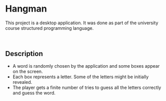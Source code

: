 # Hangman

This project is a desktop application. It was done as part of the university course structured programming language. 
   
<br />

## Description
* A word is randomly chosen by the application and some boxes appear on the screen.
* Each box represents a letter. Some of the letters might be initially revealed.
* The player gets a finite number of tries to guess all the letters correctly and guess the word.
   
<br />
